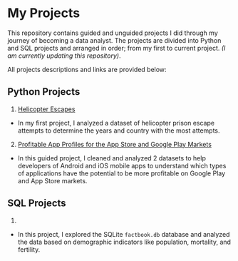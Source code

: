 # My Projects

This repository contains guided and unguided projects I did through my journey of becoming a data analyst.
The projects are divided into Python and SQL projects and arranged in order; from my first to current project. *(I am currently updating this repository)*.

All projects descriptions and links are provided below:

## Python Projects
1. [Helicopter Escapes](https://github.com/abdulsharun/projects/blob/main/HelicopterEscapes.ipynb)

- In my first project, I analyzed a dataset of helicopter prison escape attempts to determine the years and country with the most attempts.

2. [Profitable App Profiles for the App Store and Google Play Markets](https://github.com/abdulsharun/projects/blob/main/ProfitableAppProfiles.ipynb)
- In this guided project, I cleaned and analyzed 2 datasets to help developers of Android and iOS mobile apps to understand which types of applications have the potential to be more profitable on Google Play and App Store markets.

## SQL Projects
1. []()
 - In this project, I explored the SQLite `factbook.db` database and analyzed the data based on demographic indicators like population, mortality, and fertility.
